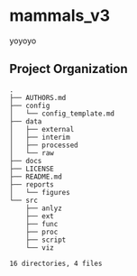 mammals_v3
==============================

yoyoyo

Project Organization
--------------------

    .
    ├── AUTHORS.md
    ├── config
    │   └── config_template.md 
    ├── data
    │   ├── external
    │   ├── interim
    │   ├── processed
    │   └── raw
    ├── docs
    ├── LICENSE
    ├── README.md
    ├── reports
    │   └── figures
    └── src
        ├── anlyz
        ├── ext
        ├── func
        ├── proc
        ├── script
        └── viz

    16 directories, 4 files
